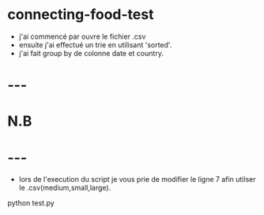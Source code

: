 # connecting-food-test

- j'ai commencé par ouvre le fichier .csv 
- ensuite j'ai effectué un trie en utilisant 'sorted'. 
- j'ai fait group by de colonne date et country.
# ---
# N.B
# ---
- lors de l'execution du script je vous prie de modifier le ligne 7 afin utilser le .csv(medium,small,large).

python test.py

